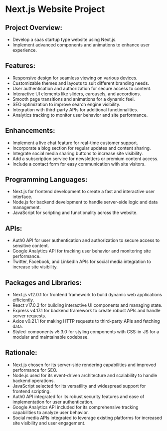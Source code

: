 # Next.js Website Project

## Project Overview:

- Develop a saas startup type website using Next.js.
- Implement advanced components and animations to enhance user experience.

## Features:

- Responsive design for seamless viewing on various devices.
- Customizable themes and layouts to suit different branding needs.
- User authentication and authorization for secure access to content.
- Interactive UI elements like sliders, carousels, and accordions.
- Smooth page transitions and animations for a dynamic feel.
- SEO optimization to improve search engine visibility.
- Integration with third-party APIs for additional functionalities.
- Analytics tracking to monitor user behavior and site performance.

## Enhancements:

- Implement a live chat feature for real-time customer support.
- Incorporate a blog section for regular updates and content sharing.
- Integrate social media sharing buttons to increase site visibility.
- Add a subscription service for newsletters or premium content access.
- Include a contact form for easy communication with site visitors.

## Programming Languages:

- Next.js for frontend development to create a fast and interactive user interface.
- Node.js for backend development to handle server-side logic and data management.
- JavaScript for scripting and functionality across the website.

## APIs:

- Auth0 API for user authentication and authorization to secure access to sensitive content.
- Google Analytics API for tracking user behavior and monitoring site performance.
- Twitter, Facebook, and LinkedIn APIs for social media integration to increase site visibility.

## Packages and Libraries:

- Next.js v12.0.1 for frontend framework to build dynamic web applications efficiently.
- React v17.0.2 for building interactive UI components and managing state.
- Express v4.17.1 for backend framework to create robust APIs and handle server requests.
- Axios v0.21.1 for making HTTP requests to third-party APIs and fetching data.
- Styled-components v5.3.0 for styling components with CSS-in-JS for a modular and maintainable codebase.

## Rationale:

- Next.js chosen for its server-side rendering capabilities and improved performance for SEO.
- Node.js used for its event-driven architecture and scalability to handle backend operations.
- JavaScript selected for its versatility and widespread support for frontend scripting.
- Auth0 API integrated for its robust security features and ease of implementation for user authentication.
- Google Analytics API included for its comprehensive tracking capabilities to analyze user behavior.
- Social media APIs integrated to leverage existing platforms for increased site visibility and user engagement.